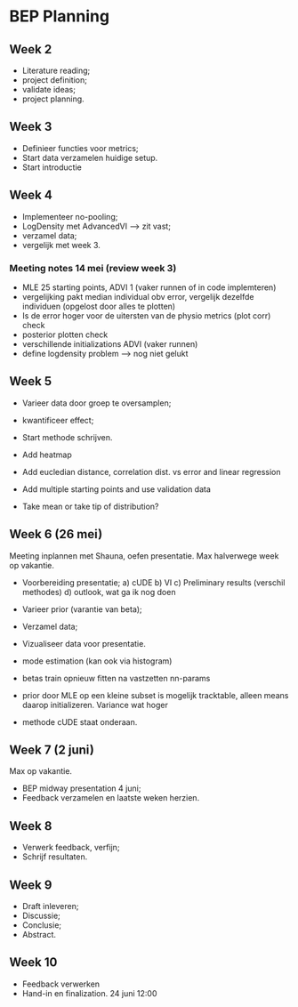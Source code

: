 # BEP Planning

## Week 2

- Literature reading;
- project definition;
- validate ideas;
- project planning.

## Week 3

- Definieer functies voor metrics;
- Start data verzamelen huidige setup.
- Start introductie

## Week 4

- Implementeer no-pooling;
- LogDensity met AdvancedVI --> zit vast;
- verzamel data;
- vergelijk met week 3.

### Meeting notes 14 mei (review week 3)

- MLE 25 starting points, ADVI 1 (vaker runnen of in code implemteren)
- vergelijking pakt median individual obv error, vergelijk dezelfde individuen (opgelost door alles te plotten)
- Is de error hoger voor de uitersten van de physio metrics (plot corr) check
- posterior plotten check
- verschillende initializations ADVI (vaker runnen)
- define logdensity problem --> nog niet gelukt

## Week 5

- Varieer data door groep te oversamplen;
- kwantificeer effect;
- Start methode schrijven.

- Add heatmap
- Add eucledian distance, correlation dist. vs error and linear regression
- Add multiple starting points and use validation data
- Take mean or take tip of distribution?

## Week 6 (26 mei)

Meeting inplannen met Shauna, oefen presentatie.
Max halverwege week op vakantie.

- Voorbereiding presentatie;
    a) cUDE
    b) VI
    c) Preliminary results (verschil methodes)
    d) outlook, wat ga ik nog doen
- Varieer prior (varantie van beta);
- Verzamel data;
- Vizualiseer data voor presentatie.

- mode estimation (kan ook via histogram)
- betas train opnieuw fitten na vastzetten nn-params
- prior door MLE op een kleine subset is mogelijk tracktable, alleen means daarop initializeren. Variance wat hoger
- methode cUDE staat onderaan.

## Week 7 (2 juni)

Max op vakantie.

- BEP midway presentation 4 juni;
- Feedback verzamelen en laatste weken herzien.

## Week 8

- Verwerk feedback, verfijn;
- Schrijf resultaten.

## Week 9

- Draft inleveren;
- Discussie;
- Conclusie;
- Abstract.

## Week 10

- Feedback verwerken
- Hand-in en finalization. 24 juni 12:00
